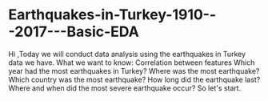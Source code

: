# Earthquakes-in-Turkey-1910---2017---Basic-EDA
Hi ,Today we will conduct data analysis using the earthquakes in Turkey data we have.  What we want to know: Correlation between features Which year had the most earthquakes in Turkey? Where was the most earthquake? Which country was the most earthquake? How long did the earthquake last? Where and when did the most severe earthquake occur? So let's start.
